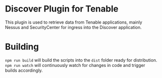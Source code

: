 # Discover Plugin for Tenable

This plugin is used to retrieve data from Tenable applications, mainly Nessus and SecurityCenter for ingress into the Discover application.

# Building

`npm run build` will build the scripts into the `dist` folder ready for distribution.
`npm run watch` will continuously watch for changes in code and trigger builds accordingly.
